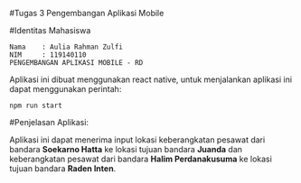#Tugas 3 Pengembangan Aplikasi Mobile

#Identitas Mahasiswa

    Nama    : Aulia Rahman Zulfi
    NIM     : 119140110
    PENGEMBANGAN APLIKASI MOBILE - RD


Aplikasi ini dibuat menggunakan react native, untuk menjalankan aplikasi ini dapat menggunakan perintah:
    
    npm run start
    

#Penjelasan Aplikasi:

Aplikasi ini dapat menerima input lokasi keberangkatan pesawat dari bandara <b>Soekarno Hatta</b> ke lokasi tujuan bandara <b>Juanda</b> dan keberangkatan pesawat dari bandara <b>Halim Perdanakusuma</b> ke lokasi tujuan bandara <b>Raden Inten</b>.

